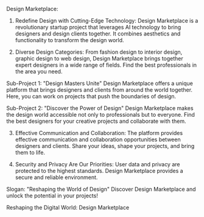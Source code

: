 Design Marketplace:

1. Redefine Design with Cutting-Edge Technology:
Design Marketplace is a revolutionary startup project that leverages AI technology to bring designers and design clients together. It combines aesthetics and functionality to transform the design world.

2. Diverse Design Categories:
From fashion design to interior design, graphic design to web design, Design Marketplace brings together expert designers in a wide range of fields. Find the best professionals in the area you need.

Sub-Project 1: "Design Masters Unite"
Design Marketplace offers a unique platform that brings designers and clients from around the world together. Here, you can work on projects that push the boundaries of design.

Sub-Project 2: "Discover the Power of Design"
Design Marketplace makes the design world accessible not only to professionals but to everyone. Find the best designers for your creative projects and collaborate with them.

3. Effective Communication and Collaboration:
The platform provides effective communication and collaboration opportunities between designers and clients. Share your ideas, shape your projects, and bring them to life.

4. Security and Privacy Are Our Priorities:
User data and privacy are protected to the highest standards. Design Marketplace provides a secure and reliable environment.

Slogan:
"Reshaping the World of Design"
Discover Design Marketplace and unlock the potential in your projects!

Reshaping the Digital World: Design Marketplace